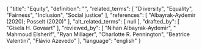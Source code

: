 {
    "title": "Equity",
    "definition": "",
    "related_terms": [
        "D iversity",
        "Equality",
        "Fairness",
        "Inclusion",
        "Social justice"
    ],
    "references": [
        "Albayrak-Aydemir (2020); Posselt (2020)"
    ],
    "alt_related_terms": [
        null
    ],
    "drafted_by": [
        "Gisela H. Govaart"
    ],
    "reviewed_by": [
        "Nihan Albayrak-Aydemir",
        " Mahmoud Elsherif",
        "Ryan Millager",
        "Charlotte R. Pennington",
        "Beatrice Valentini",
        "Flávio Azevedo"
    ],
    "language": "english"
}